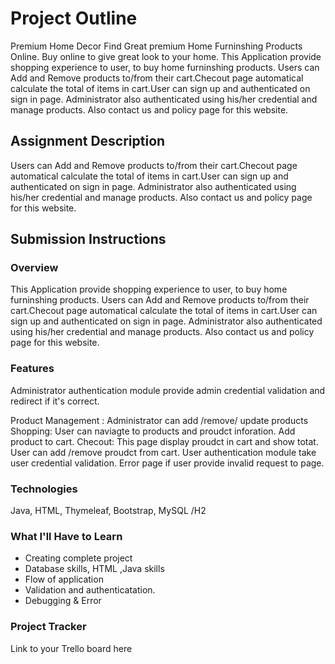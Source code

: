 # Project Outline
Premium Home Decor
Find Great premium Home Furninshing Products Online. Buy online to give great look to your home.
This Application provide shopping experience to user, to buy home furninshing products. Users can Add and Remove products to/from their cart.Checout page automatical calculate the total of items in cart.User can sign up and authenticated on sign in page. Administrator also authenticated using his/her credential and manage products.
Also contact us and policy page for this website.

## Assignment Description
Users can Add and Remove products to/from their cart.Checout page automatical calculate the total of items in cart.User can sign up and authenticated on sign in page. Administrator also authenticated using his/her credential and manage products.
Also contact us and policy page for this website.

## Submission Instructions

### Overview
This Application provide shopping experience to user, to buy home furninshing products. Users can Add and Remove products to/from their cart.Checout page automatical calculate the total of items in cart.User can sign up and authenticated on sign in page. Administrator also authenticated using his/her credential and manage products.
Also contact us and policy page for this website.

### Features
Administrator authentication  module provide admin credential validation and redirect if it's correct.

Product Management : Administrator can add /remove/ update products
Shopping: User can naviagte to products and proudct inforation.  Add product to cart.
Checout:  This page display proudct in cart and show totat. User can add /remove proudct from cart.
User authentication module take user credential validation.
Error page if user provide invalid request to page.
### Technologies

Java, HTML, Thymeleaf, Bootstrap, MySQL /H2

### What I'll Have to Learn
- Creating complete project
- Database skills, HTML ,Java skills
- Flow of application 
- Validation and authenticatation.
- Debugging & Error 
### Project Tracker
Link to your Trello board here
